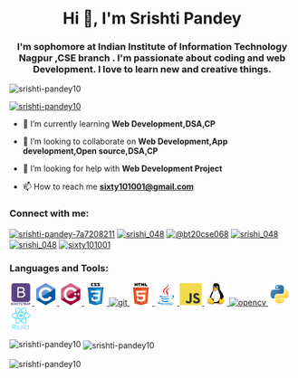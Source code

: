 <h1 align="center">Hi 👋, I'm Srishti Pandey</h1>
<h3 align="center">I'm sophomore at Indian Institute of Information Technology Nagpur ,CSE branch . I'm passionate about coding and web Development. I love to learn new and creative things.</h3>

<p align="left"> <img src="https://komarev.com/ghpvc/?username=srishti-pandey10&label=Profile%20views&color=0e75b6&style=flat" alt="srishti-pandey10" /> </p>

<p align="left"> <a href="https://github.com/ryo-ma/github-profile-trophy"><img src="https://github-profile-trophy.vercel.app/?username=srishti-pandey10" alt="srishti-pandey10" /></a> </p>

- 🌱 I’m currently learning **Web Development,DSA,CP**

- 👯 I’m looking to collaborate on **Web Development,App development,Open source,DSA,CP**

- 🤝 I’m looking for help with **Web Development Project**

- 📫 How to reach me **sixty101001@gmail.com**

<h3 align="left">Connect with me:</h3>
<p align="left">
<a href="https://linkedin.com/in/srishti-pandey-7a7208211" target="blank"><img align="center" src="https://raw.githubusercontent.com/rahuldkjain/github-profile-readme-generator/master/src/images/icons/Social/linked-in-alt.svg" alt="srishti-pandey-7a7208211" height="30" width="40" /></a>
<a href="https://www.codechef.com/users/srishi_048" target="blank"><img align="center" src="https://cdn.jsdelivr.net/npm/simple-icons@3.1.0/icons/codechef.svg" alt="srishi_048" height="30" width="40" /></a>
<a href="https://www.hackerrank.com/@bt20cse068" target="blank"><img align="center" src="https://raw.githubusercontent.com/rahuldkjain/github-profile-readme-generator/master/src/images/icons/Social/hackerrank.svg" alt="@bt20cse068" height="30" width="40" /></a>
<a href="https://codeforces.com/profile/srishi_048" target="blank"><img align="center" src="https://raw.githubusercontent.com/rahuldkjain/github-profile-readme-generator/master/src/images/icons/Social/codeforces.svg" alt="srishi_048" height="30" width="40" /></a>
<a href="https://www.leetcode.com/srishi_048" target="blank"><img align="center" src="https://raw.githubusercontent.com/rahuldkjain/github-profile-readme-generator/master/src/images/icons/Social/leet-code.svg" alt="srishi_048" height="30" width="40" /></a>
<a href="https://auth.geeksforgeeks.org/user/sixty101001" target="blank"><img align="center" src="https://raw.githubusercontent.com/rahuldkjain/github-profile-readme-generator/master/src/images/icons/Social/geeks-for-geeks.svg" alt="sixty101001" height="30" width="40" /></a>
</p>

<h3 align="left">Languages and Tools:</h3>
<p align="left"> <a href="https://getbootstrap.com" target="_blank" rel="noreferrer"> <img src="https://raw.githubusercontent.com/devicons/devicon/master/icons/bootstrap/bootstrap-plain-wordmark.svg" alt="bootstrap" width="40" height="40"/> </a> <a href="https://www.cprogramming.com/" target="_blank" rel="noreferrer"> <img src="https://raw.githubusercontent.com/devicons/devicon/master/icons/c/c-original.svg" alt="c" width="40" height="40"/> </a> <a href="https://www.w3schools.com/cpp/" target="_blank" rel="noreferrer"> <img src="https://raw.githubusercontent.com/devicons/devicon/master/icons/cplusplus/cplusplus-original.svg" alt="cplusplus" width="40" height="40"/> </a> <a href="https://www.w3schools.com/css/" target="_blank" rel="noreferrer"> <img src="https://raw.githubusercontent.com/devicons/devicon/master/icons/css3/css3-original-wordmark.svg" alt="css3" width="40" height="40"/> </a> <a href="https://git-scm.com/" target="_blank" rel="noreferrer"> <img src="https://www.vectorlogo.zone/logos/git-scm/git-scm-icon.svg" alt="git" width="40" height="40"/> </a> <a href="https://www.w3.org/html/" target="_blank" rel="noreferrer"> <img src="https://raw.githubusercontent.com/devicons/devicon/master/icons/html5/html5-original-wordmark.svg" alt="html5" width="40" height="40"/> </a> <a href="https://www.java.com" target="_blank" rel="noreferrer"> <img src="https://raw.githubusercontent.com/devicons/devicon/master/icons/java/java-original.svg" alt="java" width="40" height="40"/> </a> <a href="https://developer.mozilla.org/en-US/docs/Web/JavaScript" target="_blank" rel="noreferrer"> <img src="https://raw.githubusercontent.com/devicons/devicon/master/icons/javascript/javascript-original.svg" alt="javascript" width="40" height="40"/> </a> <a href="https://www.linux.org/" target="_blank" rel="noreferrer"> <img src="https://raw.githubusercontent.com/devicons/devicon/master/icons/linux/linux-original.svg" alt="linux" width="40" height="40"/> </a> <a href="https://opencv.org/" target="_blank" rel="noreferrer"> <img src="https://www.vectorlogo.zone/logos/opencv/opencv-icon.svg" alt="opencv" width="40" height="40"/> </a> <a href="https://www.python.org" target="_blank" rel="noreferrer"> <img src="https://raw.githubusercontent.com/devicons/devicon/master/icons/python/python-original.svg" alt="python" width="40" height="40"/> </a> <a href="https://reactjs.org/" target="_blank" rel="noreferrer"> <img src="https://raw.githubusercontent.com/devicons/devicon/master/icons/react/react-original-wordmark.svg" alt="react" width="40" height="40"/> </a> </p>

<p><img align="left" src="https://github-readme-stats.vercel.app/api/top-langs?username=srishti-pandey10&show_icons=true&locale=en&layout=compact" alt="srishti-pandey10" /></p>

<p>&nbsp;<img align="center" src="https://github-readme-stats.vercel.app/api?username=srishti-pandey10&show_icons=true&locale=en" alt="srishti-pandey10" /></p>

<p><img align="center" src="https://github-readme-streak-stats.herokuapp.com/?user=srishti-pandey10&" alt="srishti-pandey10" /></p>
